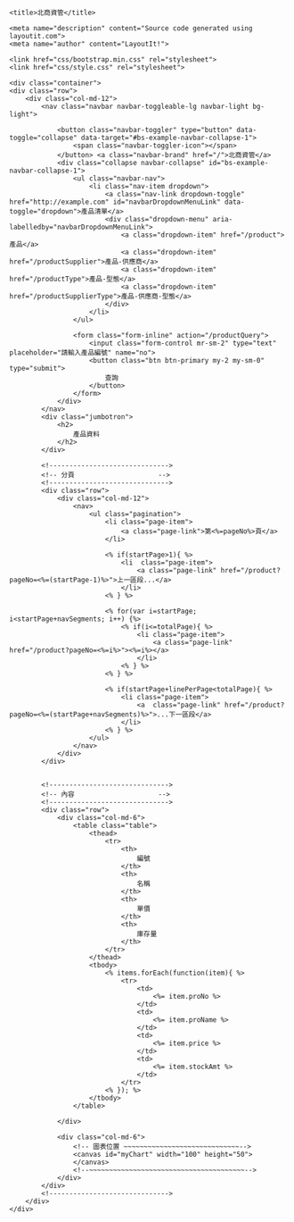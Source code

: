 <!DOCTYPE html>
<html lang="en">
  <head>
    <meta charset="utf-8">
    <meta http-equiv="X-UA-Compatible" content="IE=edge">
    <meta name="viewport" content="width=device-width, initial-scale=1">

    <title>北商資管</title>

    <meta name="description" content="Source code generated using layoutit.com">
    <meta name="author" content="LayoutIt!">

    <link href="css/bootstrap.min.css" rel="stylesheet">
    <link href="css/style.css" rel="stylesheet">

  </head>
  <body>

    <div class="container">
	<div class="row">
		<div class="col-md-12">
			<nav class="navbar navbar-toggleable-lg navbar-light bg-light">
				 
				<button class="navbar-toggler" type="button" data-toggle="collapse" data-target="#bs-example-navbar-collapse-1">
					<span class="navbar-toggler-icon"></span>
				</button> <a class="navbar-brand" href="/">北商資管</a>
				<div class="collapse navbar-collapse" id="bs-example-navbar-collapse-1">
					<ul class="navbar-nav">
						<li class="nav-item dropdown">
							<a class="nav-link dropdown-toggle" href="http://example.com" id="navbarDropdownMenuLink" data-toggle="dropdown">產品清單</a>
							<div class="dropdown-menu" aria-labelledby="navbarDropdownMenuLink">
								<a class="dropdown-item" href="/product">產品</a> 
								<a class="dropdown-item" href="/productSupplier">產品-供應商</a> 
								<a class="dropdown-item" href="/productType">產品-型態</a>
								<a class="dropdown-item" href="/productSupplierType">產品-供應商-型態</a>
							</div>
						</li>					
					</ul>
					
					<form class="form-inline" action="/productQuery">
						<input class="form-control mr-sm-2" type="text" placeholder="請輸入產品編號" name="no"> 
						<button class="btn btn-primary my-2 my-sm-0" type="submit">
							查詢
						</button>
					</form>				
				</div>				
			</nav>
			<div class="jumbotron">
				<h2>
					產品資料
				</h2>
			</div>
			
			<!------------------------------>
			<!-- 分頁                     -->
			<!------------------------------>       
			<div class="row">
				<div class="col-md-12">
					<nav>
						<ul class="pagination">
							<li class="page-item">
								<a class="page-link">第<%=pageNo%>頁</a>
							</li>                   

							<% if(startPage>1){ %>
								<li  class="page-item">
									<a class="page-link" href="/product?pageNo=<%=(startPage-1)%>">上一區段...</a>
								</li>
							<% } %> 

							<% for(var i=startPage; i<startPage+navSegments; i++) {%>
								<% if(i<=totalPage){ %>
									<li class="page-item">
										<a class="page-link" href="/product?pageNo=<%=i%>"><%=i%></a>
									</li>
								<% } %> 
							<% } %>

							<% if(startPage+linePerPage<totalPage){ %>
								<li class="page-item">
									<a  class="page-link" href="/product?pageNo=<%=(startPage+navSegments)%>">...下一區段</a>
								</li>
							<% } %>                         
						</ul>
					</nav>
				</div>  
			</div>  

			
			<!------------------------------>
			<!-- 內容                     -->
			<!------------------------------>  
			<div class="row">				
				<div class="col-md-6">
					<table class="table">
						<thead>
							<tr>
								<th>
									編號
								</th>
								<th>
									名稱
								</th>
								<th>
									單價
								</th>
								<th>
									庫存量
								</th>
							</tr>
						</thead>
						<tbody>
							<% items.forEach(function(item){ %>
								<tr>
									<td>
										<%= item.proNo %>
									</td>
									<td>
										<%= item.proName %>
									</td>
									<td>
										<%= item.price %>
									</td>
									<td>
										<%= item.stockAmt %>
									</td>
								</tr>
							<% }); %>
						</tbody>
					</table>				
				
				</div>				
				
				<div class="col-md-6">
					<!-- 圖表位置 ~~~~~~~~~~~~~~~~~~~~~~~~~~~~~-->		
					<canvas id="myChart" width="100" height="50">
					</canvas>
					<!--~~~~~~~~~~~~~~~~~~~~~~~~~~~~~~~~~~~~~~~-->
				</div>	
			</div>
			<!------------------------------>  
		</div>
	</div>
</div>
	<script>
		//產生資料及標題陣列, 提供my.Chart.bundle.js使用
		var data=[];
		var label=[];
		
		<% items.forEach(function(item){ %>
			data.push(<%= item.price %>); 
			label.push('<%= item.proName %>');
		<% }); %>
	</script>
	
    <script src="js/jquery.min.js"></script>
    <script src="js/bootstrap.min.js"></script>
	<script src="js/Chart.bundle.js"></script>  
    <script src="js/my.Chart.bundle.js"></script> 
    <script src="js/scripts.js"></script>
  </body>
</html>
